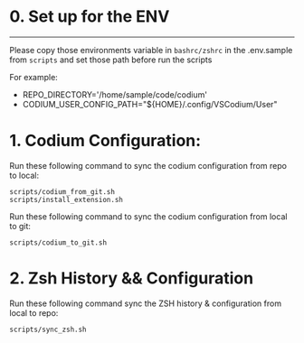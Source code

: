 # 0. Set up for the ENV
---
Please copy those environments variable in `bashrc/zshrc` in the .env.sample from `scripts` and set those path before run the scripts

For example:

- REPO_DIRECTORY='/home/sample/code/codium'
- CODIUM_USER_CONFIG_PATH="${HOME}/.config/VSCodium/User"

# 1. Codium Configuration:
Run these following command to sync the codium configuration from repo to local:

```
scripts/codium_from_git.sh
scripts/install_extension.sh
```

Run these following command to sync the codium configuration from local to git:
```
scripts/codium_to_git.sh
```

# 2. Zsh History && Configuration
Run these following command sync the ZSH history & configuration from local to repo:
```
scripts/sync_zsh.sh
```
